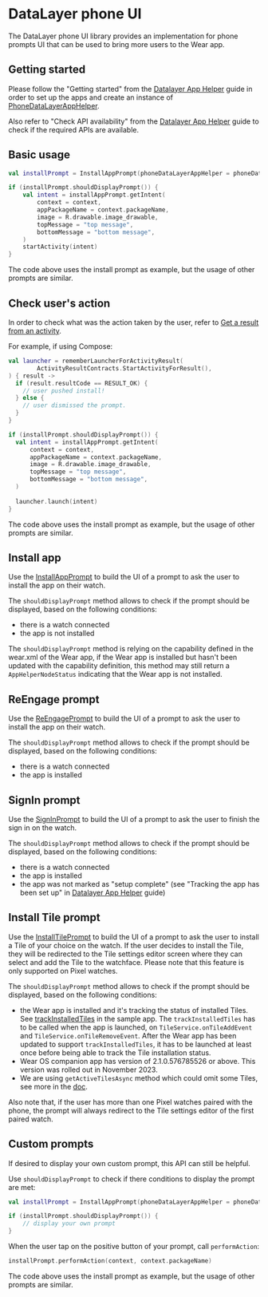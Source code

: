 # DataLayer phone UI

The DataLayer phone UI library provides an implementation for phone prompts UI that can be used to
bring more users to the Wear app.

## Getting started

Please follow the "Getting started" from the [Datalayer App Helper](datalayer-helpers-guide.md)
guide in order to set up the apps and create an instance
of [PhoneDataLayerAppHelper](https://google.github.io/horologist/api/datalayer/phone/com.google.android.horologist.datalayer.phone/-phone-data-layer-app-helper/index.html).

Also refer to "Check API availability" from the [Datalayer App Helper](datalayer-helpers-guide.md)
guide to check if the required APIs are available.

## Basic usage

```kotlin
val installPrompt = InstallAppPrompt(phoneDataLayerAppHelper = phoneDataLayerAppHelper)

if (installPrompt.shouldDisplayPrompt()) {
    val intent = installAppPrompt.getIntent(
        context = context,
        appPackageName = context.packageName,
        image = R.drawable.image_drawable,
        topMessage = "top message",
        bottomMessage = "bottom message",
    )
    startActivity(intent)
}
```

The code above uses the install prompt as example, but the usage of other prompts are similar.

## Check user's action

In order to check what was the action taken by the user, refer
to [Get a result from an activity](https://developer.android.com/training/basics/intents/result).

For example, if using Compose:

```kotlin
val launcher = rememberLauncherForActivityResult(
        ActivityResultContracts.StartActivityForResult(),
) { result ->
  if (result.resultCode == RESULT_OK) {
    // user pushed install!
  } else {
    // user dismissed the prompt.
  }
}

if (installPrompt.shouldDisplayPrompt()) {
  val intent = installAppPrompt.getIntent(
      context = context,
      appPackageName = context.packageName,
      image = R.drawable.image_drawable,
      topMessage = "top message",
      bottomMessage = "bottom message",
  )
  
  launcher.launch(intent)
}
```

The code above uses the install prompt as example, but the usage of other prompts are similar.

## Install app

Use
the [InstallAppPrompt](https://google.github.io/horologist/api/datalayer/phone-ui/com.google.android.horologist.datalayer.phone.ui.prompt.installapp/-install-app-prompt/index.html)
to build the UI of a prompt to ask the user to install the app on their watch.

The `shouldDisplayPrompt` method allows to check if the prompt should be displayed, based on the
following conditions:

- there is a watch connected
- the app is not installed

The `shouldDisplayPrompt` method is relying on the capability defined in the wear.xml of the Wear
app, if the Wear app is installed
but hasn't been updated with the capability definition, this method may still return
a `AppHelperNodeStatus`
indicating that the Wear app is not installed.

## ReEngage prompt

Use
the [ReEngagePrompt](https://google.github.io/horologist/api/datalayer/phone-ui/com.google.android.horologist.datalayer.phone.ui.prompt.reengage/-re-engage-prompt/index.html)
to build the UI of a prompt to ask the user to install the app on their
watch.

The `shouldDisplayPrompt` method allows to check if the prompt should be displayed, based on the
following conditions:

- there is a watch connected
- the app is installed

## SignIn prompt

Use
the [SignInPrompt](https://google.github.io/horologist/api/datalayer/phone-ui/com.google.android.horologist.datalayer.phone.ui.prompt.signin/-sign-in-prompt/index.html)
to build the UI of a prompt to ask the user to finish the sign in on the
watch.

The `shouldDisplayPrompt` method allows to check if the prompt should be displayed, based on the
following conditions:

- there is a watch connected
- the app is installed
- the app was not marked as "setup complete" (see "Tracking the app has been set up"
  in [Datalayer App Helper](datalayer-helpers-guide.md) guide)

## Install Tile prompt
Use the
[InstallTilePrompt](https://google.github.io/horologist/api/datalayer/phone-ui/com.google.android.horologist.datalayer.phone.ui.prompt.installtile/-install-tile-prompt/index.html)
to build the UI of a prompt to ask the user to install a Tile of your choice on the
watch. If the user decides to install the Tile, they will be redirected to the Tile settings editor 
screen where they can select and add the Tile to the watchface.
Please note that this feature is only supported on Pixel watches.

The `shouldDisplayPrompt` method allows to check if the prompt should be displayed, based on the
following conditions:

- the Wear app is installed and it's tracking the status of installed Tiles. See
[trackInstalledTiles](https://github.com/google/horologist/blob/main/datalayer/sample/wear/src/main/java/com/google/android/horologist/datalayer/sample/TileSync.kt#L35)
in the sample app. The `trackInstalledTiles` has to be called when the app is launched, on 
`TileService.onTileAddEvent` and `TileService.onTileRemoveEvent`. After the Wear app has been updated
to support `trackInstalledTiles`, it has to be launched at least once before being able to track the 
Tile installation status.
- Wear OS companion app has version of 2.1.0.576785526 or above. This version was rolled out in
November 2023.
- We are using `getActiveTilesAsync` method which could omit some Tiles, 
see more in the [doc](https://developer.android.com/reference/androidx/wear/tiles/TileService#getActiveTilesAsync(android.content.Context,java.util.concurrent.Executor)).

Also note that, if the user has more than one Pixel watches paired with the phone, the prompt
will always redirect to the Tile settings editor of the first paired watch.

## Custom prompts

If desired to display your own custom prompt, this API can still be helpful. 

Use `shouldDisplayPrompt` to check if there conditions to display the prompt are met: 

```kotlin
val installPrompt = InstallAppPrompt(phoneDataLayerAppHelper = phoneDataLayerAppHelper)

if (installPrompt.shouldDisplayPrompt()) {
    // display your own prompt
}
```

When the user tap on the positive button of your prompt, call `performAction`:

```kotlin
installPrompt.performAction(context, context.packageName)
```

The code above uses the install prompt as example, but the usage of other prompts are similar.

